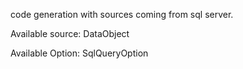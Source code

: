 ﻿code generation with sources coming from sql server.

Available source:
DataObject

Available Option:
SqlQueryOption